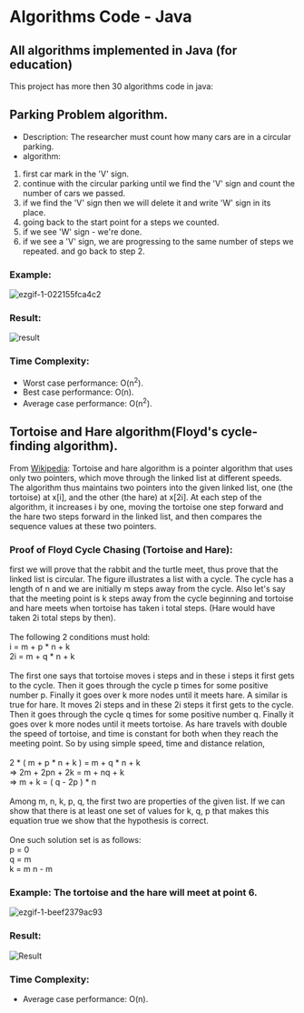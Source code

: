 # Algorithms Code - Java
## All algorithms implemented in Java (for education)
This project has more then 30 algorithms code in java:
## Parking Problem algorithm.
- Description: The researcher must count how many cars are in a circular parking.
- algorithm:
1. first car mark in the 'V' sign.
2. continue with the circular parking until we find the 'V' sign and count the number of cars we passed.
3. if we find the 'V' sign then we will delete it and write 'W' sign in its place.
4. going back to the start point for a steps we counted.
5. if we see 'W' sign - we're done.
6. if we see a 'V' sign, we are progressing to the same number of steps we repeated. and go back to step 2.

### Example:
![ezgif-1-022155fca4c2](https://user-images.githubusercontent.com/40535130/63102084-16768d80-bf83-11e9-9eea-763cebab6df1.gif)
### Result:
![result](https://user-images.githubusercontent.com/40535130/63095001-bb3c9f00-bf72-11e9-8ed4-0d8c4f27bc23.jpg)

### Time Complexity:
- Worst case performance: O(n<sup>2</sup>).
- Best case performance: O(n).
- Average case performance: O(n<sup>2</sup>).

## Tortoise and Hare algorithm(Floyd's cycle-finding algorithm).
From [Wikipedia](https://en.wikipedia.org/wiki/Cycle_detection): Tortoise and hare algorithm is a pointer algorithm that uses only two pointers, which move through the linked list at different speeds.
The algorithm thus maintains two pointers into the given linked list, one (the tortoise) at x[i], and the other (the hare) at x[2i].
At each step of the algorithm, it increases i by one, moving the tortoise one step forward and the hare two steps forward in the linked list, and then compares the sequence values at these two pointers.

### Proof of Floyd Cycle Chasing (Tortoise and Hare):
first we will prove that the rabbit and the turtle meet, thus prove that the linked list is circular.
The figure illustrates a list with a cycle. The cycle has a length of n and we are initially m steps away from the cycle. Also let's say that the meeting point is k steps away from the cycle beginning and tortoise and hare meets when tortoise has taken i total steps. (Hare would have taken 2i total steps by then).
<br/>
<br/> The following 2 conditions must hold: 
<br/>  i = m + p * n + k
<br/> 2i = m + q * n + k
<br/><br/>
The first one says that tortoise moves i steps and in these i steps it first gets to the cycle. Then it goes through the cycle p times for some positive number p. Finally it goes over k more nodes until it meets hare.
A similar is true for hare. It moves 2i steps and in these 2i steps it first gets to the cycle. Then it goes through the cycle q times for some positive number q. Finally it goes over k more nodes until it meets tortoise.
As hare travels with double the speed of tortoise, and time is constant for both when they reach the meeting point.
So by using simple speed, time and distance relation,
<br/>
<br/> 2 * ( m + p * n + k ) = m + q * n + k
<br/> => 2m + 2pn + 2k = m + nq + k 
<br/> =>  m + k = ( q - 2p ) * n
<br/><br/>
Among m, n, k, p, q, the first two are properties of the given list. If we can show that there is at least one set of values for k, q, p that makes this equation true we show that the hypothesis is correct.
<br/>
<br/> One such solution set is as follows:
<br/> p = 0
<br/> q = m
<br/> k = m n - m

### Example: The tortoise and the hare will meet at point 6.
![ezgif-1-beef2379ac93](https://user-images.githubusercontent.com/40535130/63119456-e3df8b80-bfa8-11e9-8541-7bd12f1f34de.gif)
### Result:
![Result](https://user-images.githubusercontent.com/40535130/63119612-4042ab00-bfa9-11e9-98be-c28019c45e86.jpg)

### Time Complexity: 
- Average case performance: O(n).



























